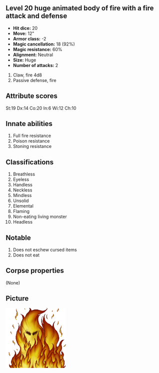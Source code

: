 ## Level 20 huge animated body of fire with a fire attack and defense

- **Hit dice:** 20
- **Move:** 12"
- **Armor class:** -2
- **Magic cancellation:** 18 (92%)
- **Magic resistance:** 60%
- **Alignment:** Neutral
- **Size:** Huge
- **Number of attacks:** 2
1. Claw, fire 4d8
2. Passive defense, fire

## Attribute scores

St:19 Dx:14 Co:20 In:6 Wi:12 Ch:10

## Innate abilities

1. Full fire resistance
2. Poison resistance
3. Stoning resistance

## Classifications

1. Breathless
2. Eyeless
3. Handless
4. Neckless
5. Mindless
6. Unsolid
7. Elemental
8. Flaming
9. Non-eating living monster
10. Headless

## Notable

1. Does not eschew cursed items
2. Does not eat

## Corpse properties

(None)

## Picture

![Elder fire elemental](https://github.com/hyvanmielenpelit/GnollHackTileSet/blob/main/Monsters/elder_fire_elemental/elder_fire_elemental.png?raw=true)
